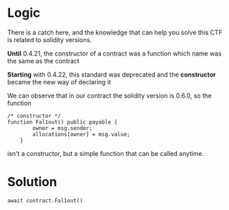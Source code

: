 # Logic
There is a catch here, and the knowledge that can help you solve this CTF is related to solidity versions. 

**Until** 0.4.21, the constructor of a contract was a function which name was the same as the contract

**Starting** with 0.4.22, this standard was deprecated and the **constructor** became the new way of declaring it 

We can observe that in our contract the solidity version is 0.6.0, so the function 
```
/* constructor */
function Fal1out() public payable {
        owner = msg.sender;
        allocations[owner] = msg.value;
    }
```
isn't a constructor, but a simple function that can be called anytime.

# Solution
```
await contract.Fal1out()
```
